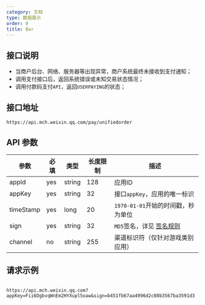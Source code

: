 ```yaml
---
category: 文档
type: 数据展示
order: 0
title: Bar
---
```


## 接口说明
- 当商户后台、网络、服务器等出现异常，商户系统最终未接收到支付通知；
- 调用支付接口后，返回系统错误或未知交易状态情况；
- 调用付款码支付`API`，返回`USERPAYING`的状态；

## 接口地址

```http request
https://api.mch.weixin.qq.com/pay/unifiedorder
```

## API 参数

| 参数      | 必填 | 类型   | 长度限制 | 描述                                              |
| --------- | ---- | ------ | -------- | ------------------------------------------------- |
| appId     | yes  | string | 128      | 应用ID                                            |
| appKey    | yes  | string | 32       | 接口`appKey`，应用的唯一标识                      |
| timeStamp | yes  | long   | 20       | `1970-01-01`开始的时间戳，秒为单位                |
| sign      | yes  | string | 32       | `MD5`签名，详见 [签名规则](/docs/react/sign-rule) |
| channel   | no   | string | 255      | 渠道标识符（仅针对游戏类别应用）                  |


## 请求示例
```http request

https://api.mch.weixin.qq.com?appKey=Fii6DgbvqWnEm2HYXupl5oaw&sign=b451fb67aa4996d2c08b3567ba3591d3

```

